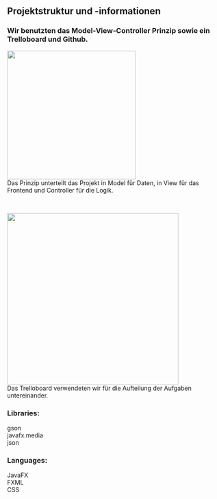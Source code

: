 <h2>Projektstruktur und -informationen</h2>

<h3>Wir benutzten das Model-View-Controller Prinzip sowie ein Trelloboard und Github.</h3>
<p><img src="https://user-images.githubusercontent.com/95427526/199695576-5941d618-55a5-470d-9760-d8954c6ad1c4.png" width="300"><br />
Das Prinzip unterteilt das Projekt in Model für Daten, in View für das Frontend und Controller für die Logik.</p><br />

<p><img src="https://user-images.githubusercontent.com/95427526/199699615-0ad9db19-14c4-4ce8-8be0-e6a961b9415b.png" width="400"><br />
Das Trelloboard verwendeten wir für die Aufteilung der Aufgaben untereinander.</p>


<h3>Libraries:</h3>
gson<br />
javafx.media<br />
json

<h3>Languages:</h3>
JavaFX<br />
FXML<br />
CSS



